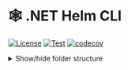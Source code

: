 # 🕸️ .NET Helm CLI

[![License](https://img.shields.io/badge/License-Apache_2.0-blue.svg)](https://opensource.org/licenses/Apache-2.0)
[![Test](https://github.com/devantler-tech/dotnet-template/actions/workflows/test.yaml/badge.svg)](https://github.com/devantler-tech/dotnet-template/actions/workflows/test.yaml)
[![codecov](https://codecov.io/gh/devantler-tech/dotnet-template/graph/badge.svg?token=RhQPb4fE7z)](https://codecov.io/gh/devantler-tech/dotnet-template)

<details>
  <summary>Show/hide folder structure</summary>

<!-- readme-tree start -->
```
.
├── .github
│   ├── scripts
│   └── workflows
├── src
│   └── Devantler.HelmCLI
│       └── runtimes
│           ├── linux-arm64
│           │   └── native
│           ├── linux-x64
│           │   └── native
│           ├── osx-arm64
│           │   └── native
│           ├── osx-x64
│           │   └── native
│           ├── win-arm64
│           │   └── native
│           └── win-x64
│               └── native
└── tests
    └── Devantler.HelmCLI.Tests
        └── HelmTests

22 directories
```
<!-- readme-tree end -->

A simple .NET library that embeds the Helm CLI.

## 🚀 Getting Started

To get started, you can install the package from NuGet.

```bash
dotnet add package Devantler.HelmCLI
```

## 📝 Usage

You can execute the Helm CLI commands using the `Helm` class.

```csharp
using Devantler.HelmCLI;

var (exitCode, output) = await Helm.RunAsync(["arg1", "arg2"]);
```
